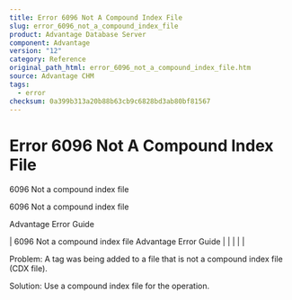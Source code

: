 ```yaml
---
title: Error 6096 Not A Compound Index File
slug: error_6096_not_a_compound_index_file
product: Advantage Database Server
component: Advantage
version: "12"
category: Reference
original_path_html: error_6096_not_a_compound_index_file.htm
source: Advantage CHM
tags:
  - error
checksum: 0a399b313a20b88b63cb9c6828bd3ab80bf81567
---
```


# Error 6096 Not A Compound Index File

6096 Not a compound index file

6096 Not a compound index file

Advantage Error Guide

| 6096 Not a compound index file  Advantage Error Guide |  |  |  |  |

Problem: A tag was being added to a file that is not a compound index file (CDX file).

Solution: Use a compound index file for the operation.
